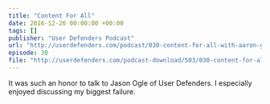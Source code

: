 ```yaml
---
title: "Content For All"
date: 2016-12-26 00:00:00 +00:00
tags: []
publisher: "User Defenders Podcast"
url: "http://userdefenders.com/podcast/030-content-for-all-with-aaron-gustafson/"
episode: 30
file: "http://userdefenders.com/podcast-download/503/030-content-for-all-with-aaron-gustafson.mp3"
---
```


It was such an honor to talk to Jason Ogle of User Defenders. I especially enjoyed discussing my biggest failure.
